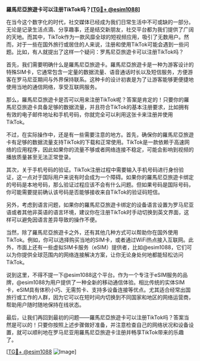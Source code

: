 **羅馬尼亞旅遊卡可以注册TikTok吗？[[TG💪+ @esim1088](https://t.me/s/esim1088)]**

在当今这个数字化的时代，社交媒体已经成为我们日常生活中不可或缺的一部分。无论是记录生活点滴、分享趣事，还是结交新朋友，社交平台都为我们提供了广阔的天地。而其中，TikTok作为一款风靡全球的短视频应用，吸引了无数用户。然而，对于一些在国外旅行或居住的人来说，注册和使用TikTok可能会遇到一些问题。比如，有人就提出了这样一个疑问：罗馬尼亞旅遊卡可以注册TikTok吗？

首先，我们需要明确什么是羅馬尼亞旅遊卡。羅馬尼亞旅遊卡是一种为游客设计的特殊SIM卡，它通常包含一定量的数据流量、语音通话时长以及短信服务，方便游客在罗马尼亚期间与外界保持联系。这种卡的设计初衷是为了让游客能够更便捷地使用当地的通信网络，享受互联网服务。

那么，羅馬尼亞旅遊卡是否可以用来注册TikTok呢？答案是肯定的！只要你的羅馬尼亞旅遊卡具备足够的数据流量，并且符合TikTok的基本注册要求，比如拥有有效的电子邮件地址和手机号码，你就完全可以利用这张卡来注册并使用TikTok。

不过，在实际操作中，还是有一些需要注意的地方。首先，确保你的羅馬尼亞旅遊卡有足够的数据流量支持TikTok的下载和正常使用。TikTok是一款依赖于高速网络的应用程序，因此如果你的流量不够或者网络连接不稳定，可能会影响到视频的播放质量甚至无法正常登录。

其次，关于手机号码的验证。TikTok注册过程中需要输入手机号码进行身份验证，这一点对于国际用户来说有时会成为一个障碍。如果你的羅馬尼亞旅遊卡绑定的号码是本地号码，那么验证过程应该不会有什么问题。但如果号码是国际号码，你可能需要提前确认该号码是否能够接收来自TikTok的验证码短信。

另外，考虑到语言问题，如果你的羅馬尼亞旅遊卡绑定的设备语言设置为罗马尼亚语或者其他非英语的语言环境，建议你在注册TikTok时手动切换到英文界面，这样可以避免因语言差异导致的操作不便。

当然，除了羅馬尼亞旅遊卡之外，还有其他几种方式可以帮助你在国外使用TikTok。例如，你可以选择购买当地的SIM卡，或者通过WiFi热点接入互联网。此外，市面上还有一些虚拟SIM卡服务（eSIM）提供者，比如@esim1088，它们可以为你提供全球范围内的网络连接解决方案，让你无论身处何地都能轻松访问TikTok。

说到这里，不得不提一下@esim1088这个平台。作为一个专注于eSIM服务的品牌，@esim1088为用户提供了一种全新的移动通信体验。相比传统的实体SIM卡，eSIM具有体积小巧、无需剪卡、支持多设备连接等优点。尤其适合经常出国旅行或工作的人群，因为它可以在短时间内切换到不同国家和地区的网络运营商，帮助用户随时随地保持在线状态。

最后，让我们再回到最初的问题——羅馬尼亞旅遊卡可以注册TikTok吗？答案当然是可以的！只要你按照上述步骤做好准备，并注意检查自己的网络状况和设备设置，就可以顺利地在罗马尼亚用羅馬尼亞旅遊卡注册并畅享TikTok带来的乐趣了。

[[TG💪+ @esim1088](https://t.me/s/esim1088) ![Image](https://i.postimg.cc/4NQfJmqS/Snipaste-2025-05-13-00-14-12.png)]